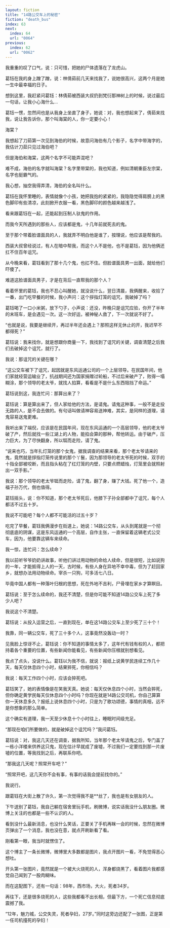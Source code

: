 ```yaml
---
layout: fiction
title: "14路公交车上的秘密"
fiction: "death_bus"
index: 63
next:
  index: 64
  url: "0064"
previous:
  index: 62
  url: "0062"
---
```

我重重的叹了口气，说：只可惜，把她的尸体遗落在了龙虎山。

葛钰在我的身上蹭了蹭，说：林倩茹前几天来找我了，说她很高兴，这两个月是她一生中最幸福的日子。

想到这里，我赶紧问葛钰：林倩茹被西装大叔扔到梵衍那神树上的时候，说过最后一句话，让我小心海什么...

葛钰一愣，忽然间也是从我身上坐直了身子，她说：对，我也想起来了，倩茹来找我，说让我告诉你，那个叫海棠的人，你一定要小心！

海棠？

我想起了刀茹第一次见到海伯的时候，故意问海伯有几个影子，名字中带海字的，我估计刀茹只见过海伯吧？

但是海伯和海棠，这两个名字不可能弄混吧？

难不成，海伯的名字就叫海棠？名字里带棠的，我也知道，例如清朝重臣左宗棠，名字也挺霸气的。

我心想，抽空我得弄清，海伯的全名叫什么。

葛钰在我怀里睡的，表情就像个小孩，她把我抱的紧紧的，我隐隐觉得肩膀上的黑色脚印有些清凉，此刻掀开衣服一看，黑色脚印的颜色越来越浅了。

看来跟葛钰在一起，还能起到压制人驮鬼的作用。

而我今天所遇到的那些人，应该都是鬼，十几年前就死去的鬼。

至于那个带着脸谱面具的人，我就弄不明白他是谁了，按理说，他应该是帮我的。

西装大叔曾经说过，有人在暗中帮我，而这个人不是他，也不是葛钰，因为他俩还扛不住百年诅咒。

从今晚来看，葛钰看到了那十几个鬼，也扛不住。但脸谱面具男一出面，就给他们吓傻了。

难道这脸谱面具男子，才是在背后一直帮我的那个人？

看着怀里的葛钰，我也不忍心叫醒她，就没说什么，翌日清晨，我俩醒来，收拾了一番，出门吃早餐的时候，我小声问：这个拶指灯笼的诅咒，我破掉了吗？

葛钰喝了一口小米粥，放下勺子，小声说：还没，昨晚只是诅咒应验，你开了半年的末班车，是会遇见一次。这一次好运，被神秘人救了，下一次就说不好了。

“也就是说，我要是继续开，再过半年还会遇上？那照这样无休止的开，我迟早不都得死？”

葛钰说：我来找你，就是想跟你商量一下，我找到了诅咒的关键，调查清楚之后我们去破掉这个诅咒，就行了。

我说：那诅咒的关键在哪？

“这公交车被下了诅咒，起因就是东风运通公司的一个上层领导。在民国年间，他们家就经营运输业了，抗战期间还为国家捐赠过轮船，不过后来破产了，败得一塌糊涂，那个领导的老太爷，就找人掐算，看看是不是什么东西阻挡了命运。”

葛钰说到这，我连忙问：那算出来了？

葛钰说：算是算出来了，但人家给他的方法，是请鬼。请鬼这种事，一般不是走投无路的人，是不会去做的。有句话叫做请神容易送神难，其实，是同样的道理，请鬼容易送鬼更难。

我听出来了端倪，应该是在民国年间，现在东风运通的一个高层领导，他的老太爷破了产，然后就找一些江湖上的人物，能掐会算的那种，帮他转运。由于破产，压力巨大，为了尽快翻身，所以铤而走险，请了鬼。

“说来也巧，当年扎灯笼的那个女鬼，据我调查的结果来看，那个老太爷请来的鬼，竟然就是拶指灯笼传说里的那个丫鬟，因为那领导的老太爷死的时候，双手的十指全部被咬断，而且指头粘在了红灯笼的内壁，只要点燃蜡烛，灯笼里会就照射出一双手影。”

我说：那个领导的老太爷铤而走险，请了鬼，翻了身，赚了大钱。死了他一个，造福子孙万代，倒也值得。

葛钰摇头，说：你不知道，那个老太爷死后，他膝下子孙全部都中了诅咒，每个人都活不过五十岁。

我说不可能吧？每个人都不可能活的过五十岁？

吃完了早餐，葛钰我俩漫步在街道上，她说：14路公交车，从头到尾就是一个彻彻底底的阴谋，这是东风运通的一个高层，自作主张，一直保留着这辆老式公交车，因为，他要靠这辆车来续命。

我一惊，连忙问：怎么续命？

我以前听爷爷奶奶讲故事，听他们讲过用动物的命给人续命，但是很短，比如说狗的一年，才能抵得上人的一天，古时候，有些人身在异地不幸中毒，但为了赶回家乡，就想办法用动物续命。宰杀一只狗，可多活七八日。

毕竟中国人都有一种落叶归根的思想，死在外地不吉利，尸骨埋在家乡才算瞑目。

葛钰说：至于怎么续命的，我还不清楚，但是你可能不知道14路公交车上死了多少人吧？

我说这个不清楚。

葛钰说：从投入运营之后，一直到现在，单在这14路公交车上至少死了三十个！

我靠，同一辆公交车，死了三十多个人，这事竟然没轰动一时？

见我脸上惊讶不止，葛钰说：你不知道的事情太多了，这年代有钱有权的人，都把持着各个重要的位置，有些新闻你能看见，有些新闻你压根就别想看见。

我点了点头，没说什么。葛钰以为我不信，就说：报纸上说黄学民连续工作几十天，每天仅休息四个小时，结果猝死，你相信吗？

我说：每天工作四个小时，应该会猝死吧。

葛钰笑了，她的表情像是在笑我天真。她说：每天仅休息四个小时，当然会猝死，但你确定黄学民每天仅休息四个小时吗？你现在就是14路公交司机，你自己算算你一天休息多久？报纸上说休息四个小时，只是为了歌功颂德，事情的真相，远不是你想象的那么简单。

这个确实有道理，我一天至少休息十个小时往上，睡眠时间级充足。

“那现在咱们所要做的，就是破掉这个诅咒吗？”我问葛钰。

葛钰说：对，我这几天还在调查，据我所知，当年那个老太爷请鬼之后，专门盖了一栋小洋楼来供养这只鬼，现在估计早就成了废墟，不过我们一定要找到那一片废墟的位置，等我找到之后，再联系你吧。

“那我这几天呢？照常开车吧？”

“照常开吧，这几天你不会有事，有事的话我会提前找你的。”

我说行。

跟葛钰在大街上散了许久，第一次觉得我不是**丝了，我也是有女朋友的人。

下午送别了葛钰，我自己躺在宿舍里玩手机，刷微博，说实话我没什么朋友圈。微博上关注的也都是一些不认识的人。

看到没什么最新消息，也没什么笑话，正要关了手机再眯一会的时候，忽然在微博页弹出了一个消息，我也没在意，就点开刷新看了看。

刚看第一眼，我当时就愣住了。

这个博主了一条长微博，微博里大多数都是图片，我点开图片一看，不免觉得恶心想吐。

开头第一张图片，竟然就是一个被大火烧死的人，浑身都烧黑了，看着图片我都感觉自己闻到了一股肉糊味。

而在这配图下，还有一句话：98年，西市场，大火，死者34岁。

再往下，还是很多烧死的人，这些我都看不出长相，但最下方，一个死亡信息彻底震撼了我。

“12年，魅力城，公交失灵，死者孕妇，27岁。”同时这旁边还配了一张图，正是第一任司机撞死的孕妇！